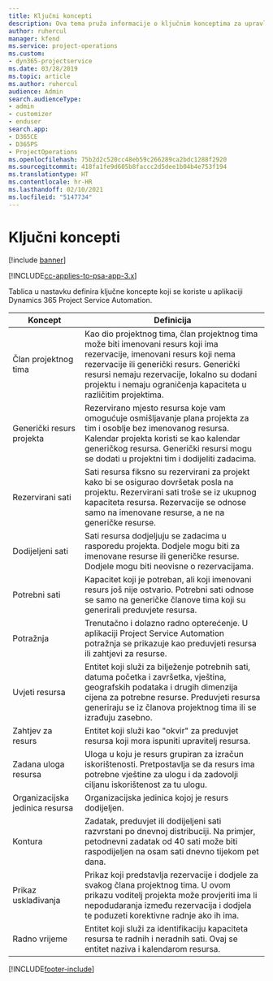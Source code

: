 ```yaml
---
title: Ključni koncepti
description: Ova tema pruža informacije o ključnim konceptima za upravljanje resursima u aplikaciji Project Service Automation.
author: ruhercul
manager: kfend
ms.service: project-operations
ms.custom:
- dyn365-projectservice
ms.date: 03/28/2019
ms.topic: article
ms.author: ruhercul
audience: Admin
search.audienceType:
- admin
- customizer
- enduser
search.app:
- D365CE
- D365PS
- ProjectOperations
ms.openlocfilehash: 75b2d2c520cc48eb59c266289ca2bdc1288f2920
ms.sourcegitcommit: 418fa1fe9d605b8faccc2d5dee1b04b4e753f194
ms.translationtype: HT
ms.contentlocale: hr-HR
ms.lasthandoff: 02/10/2021
ms.locfileid: "5147734"
---
```

# <a name="key-concepts"></a>Ključni koncepti

[!include [banner](../includes/psa-now-project-operations.md)]

[!INCLUDE[cc-applies-to-psa-app-3.x](../includes/cc-applies-to-psa-app-3x.md)]

Tablica u nastavku definira ključne koncepte koji se koriste u aplikaciji Dynamics 365 Project Service Automation.

| Koncept                    | Definicija |
|----------------------------|------------|
| Član projektnog tima        | Kao dio projektnog tima, član projektnog tima može biti imenovani resurs koji ima rezervacije, imenovani resurs koji nema rezervacije ili generički resurs. Generički resursi nemaju rezervacije, lokalno su dodani projektu i nemaju ograničenja kapaciteta u različitim projektima. |
| Generički resurs projekta   | Rezervirano mjesto resursa koje vam omogućuje osmišljavanje plana projekta za tim i osoblje bez imenovanog resursa. Kalendar projekta koristi se kao kalendar generičkog resursa. Generički resursi mogu se dodati u projektni tim i dodijeliti zadacima. |
| Rezervirani sati               | Sati resursa fiksno su rezervirani za projekt kako bi se osigurao dovršetak posla na projektu. Rezervirani sati troše se iz ukupnog kapaciteta resursa. Rezervacije se odnose samo na imenovane resurse, a ne na generičke resurse. |
| Dodijeljeni sati             | Sati resursa dodjeljuju se zadacima u rasporedu projekta. Dodjele mogu biti za imenovane resurse ili generičke resurse. Dodjele mogu biti neovisne o rezervacijama. |
| Potrebni sati             | Kapacitet koji je potreban, ali koji imenovani resurs još nije ostvario. Potrebni sati odnose se samo na generičke članove tima koji su generirali preduvjete resursa. |
| Potražnja                     | Trenutačno i dolazno radno opterećenje. U aplikaciji Project Service Automation potražnja se prikazuje kao preduvjeti resursa ili zahtjevi za resurse. |
| Uvjeti resursa       | Entitet koji služi za bilježenje potrebnih sati, datuma početka i završetka, vještina, geografskih podataka i drugih dimenzija cijena za potrebne resurse. Preduvjeti resursa generiraju se iz članova projektnog tima ili se izrađuju zasebno. |
| Zahtjev za resurs           | Entitet koji služi kao "okvir" za preduvjet resursa koji mora ispuniti upravitelj resursa. |
| Zadana uloga resursa      | Uloga u koju je resurs grupiran za izračun iskorištenosti. Pretpostavlja se da resurs ima potrebne vještine za ulogu i da zadovolji ciljanu iskorištenost za tu ulogu. |
| Organizacijska jedinica resursa | Organizacijska jedinica kojoj je resurs dodijeljen. |
| Kontura                    | Zadatak, preduvjet ili dodijeljeni sati razvrstani po dnevnoj distribuciji. Na primjer, petodnevni zadatak od 40 sati može biti raspodijeljen na osam sati dnevno tijekom pet dana. |
| Prikaz usklađivanja        | Prikaz koji predstavlja rezervacije i dodjele za svakog člana projektnog tima. U ovom prikazu voditelj projekta može provjeriti ima li nepodudaranja između rezervacija i dodjela te poduzeti korektivne radnje ako ih ima. |
| Radno vrijeme                 | Entitet koji služi za identifikaciju kapaciteta resursa te radnih i neradnih sati. Ovaj se entitet naziva i kalendarom resursa. |


[!INCLUDE[footer-include](../includes/footer-banner.md)]